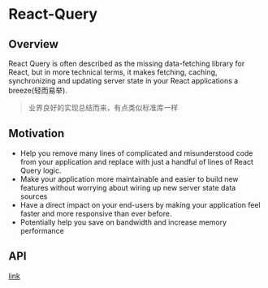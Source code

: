 # React-Query

## Overview

React Query is often described as the missing data-fetching library for React, but in more technical terms, it makes fetching, caching, synchronizing and updating server state in your React applications a breeze(轻而易举).

> 业界良好的实现总结而来，有点类似标准库一样

## Motivation

- Help you remove many lines of complicated and misunderstood code from your application and replace with just a handful of lines of React Query logic.
- Make your application more maintainable and easier to build new features without worrying about wiring up new server state data sources
- Have a direct impact on your end-users by making your application feel faster and more responsive than ever before.
- Potentially help you save on bandwidth and increase memory performance

## API

[link](./api/README.md)
